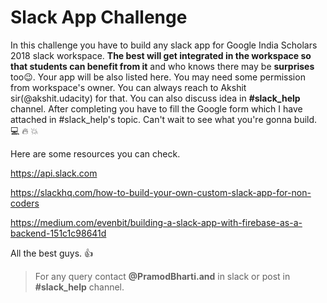 # Slack App Challenge

In this challenge you have to build any slack app for Google India Scholars 2018 slack workspace. **The best will get integrated in the workspace so that students can benefit from it** and who knows there may be **surprises** too:wink:. Your app will be also listed here. You may need some permission from workspace's owner. You can always reach to Akshit sir(@akshit.udacity) for that. You can also discuss idea in **#slack_help** channel. After completing you have to fill the Google form which I have attached in #slack_help's topic. Can't wait to see what you're gonna build. :computer: :fire: :boom:

Here are some resources you can check.

https://api.slack.com

https://slackhq.com/how-to-build-your-own-custom-slack-app-for-non-coders

https://medium.com/evenbit/building-a-slack-app-with-firebase-as-a-backend-151c1c98641d

All the best guys. :thumbsup:

> For any query contact **@PramodBharti.and** in slack or post in **#slack_help** channel.
